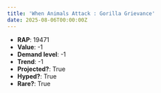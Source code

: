 ```yaml
---
title: 'When Animals Attack : Gorilla Grievance'
date: 2025-08-06T00:00:00Z
---
```

- **RAP**: 19471
- **Value**: -1
- **Demand level**: -1
- **Trend**: -1
- **Projected?**: True
- **Hyped?**: True
- **Rare?**: True
